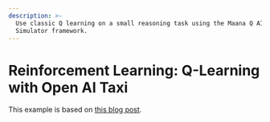 ```yaml
---
description: >-
  Use classic Q learning on a small reasoning task using the Maana Q AI
  Simulator framework.
---
```


# Reinforcement Learning: Q-Learning with Open AI Taxi

This example is based on [this blog post](https://tiewkh.github.io/blog/qlearning-openaitaxi/).

